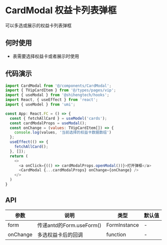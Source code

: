 
# CardModal 权益卡列表弹框

可以多选或展示的权益卡列表弹框

## 何时使用
- 表需要选择权益卡或者展示时使用

## 代码演示

```js
import CardModal from '@/components/CardModal';
import { TVipCardItem } from '@/types/pages/vip';
import { useModal } from '@shihengtech/hooks';
import React, { useEffect } from 'react';
import { useModel } from 'umi';

const App: React.FC = () => {
  const { fetchAllCard } = useModel('cards');
  const cardModalProps = useModal();
  const onChange = (values: TVipCardItem[]) => {
    console.log(values, '当前选择的权益卡数据数组')
  };
  useEffect(() => {
    fetchAllCard();
  }, []);
  return (
    <>
      <a onClick={(() => cardModalProps.openModal())}>打开弹框</a>
      <CardModal {...cardModalProps} onChange={onChange} />
    </>
  )
}
```

## API

| 参数 | 说明 | 类型 | 默认值 |
| --- | --- | --- | --- |
| form | 传递antd的Form.useForm() | FormInstance | - |
| onChange | 多选权益卡后的回调 | function | - |
